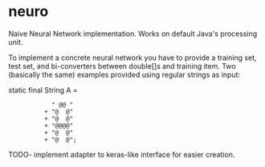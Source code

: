 # neuro
Naive Neural Network implementation.
Works on default Java's processing unit.

To implement a concrete neural network you have to provide a training set, test set, and bi-converters between double[]s and training item.
Two (basically the same) examples provided using regular strings as input:

static final String A =

                " @@ "
              + "@  @"
              + "@  @"
              + "@@@@"
              + "@  @"
              + "@  @";

TODO- implement adapter to keras-like interface for easier creation.
